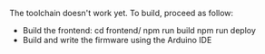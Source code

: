 The toolchain doesn't work yet. To build, proceed as follow:
- Build the frontend:
  cd frontend/
  npm run build
  npm run deploy
- Build and write the firmware using the Arduino IDE
